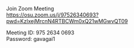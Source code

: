Join Zoom Meeting  
https://osu.zoom.us/j/97526340693?pwd=KzlxejMrcnN4RTBCWm0xQ21wMGwvQT09

Meeting ID: 975 2634 0693  
Password: gavagai1

